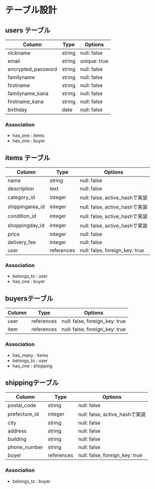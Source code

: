 # テーブル設計

## users テーブル

| Column                  | Type    | Options      |
| --------                | ------  | -----------  |
| nickname                | string  | null: false  |
| email                   | string  | unique: true |
| encrypted_password      | string  | null: false  |
| familyname              | string  | null: false  |
| firstname               | string  | null: false  |
| familyname_kana         | string  | null: false  |
| firstname_kana          | string  | null: false  |
| birthday                | date    | null: false  |


### Association
- has_one : items
- has_one : buyer

## items テーブル

| Column          | Type       | Options                        |
| --------------- | -----------| ------------------------------ |
| name            | string     | null: false                    |
| description     | text       | null: false                    |
| category_id     | integer    | null: false, active_hashで実装 |
| shippingarea_id | integer    | null: false, active_hashで実装 |
| condition_id    | integer    | null: false, active_hashで実装 |
| shoppingday_id  | integer    | null: false, active_hashで実装 |
| price           | integer    | null: false                    |
| delivery_fee    | integer    | null: false                    |
| user            | references | null: false, foreign_key: true |


### Association
- belongs_to : user
- has_one    : buyer

## buyersテーブル

| Column   | Type       | Options                        |
| ------   | ---------- | ------------------------------ |
| user     | references | null: false, foreign_key: true |
| item     | references | null: false, foreign_key: true |


### Association
- has_many   : items
- belongs_to : user
- has_one    : shopping

##  shippingテーブル

| Column       | Type        | Options                        |
| ------------ | ----------- | ------------------------------ |
| postal_code  | string      | null: false                    |
| prefecture_id| integer     | null: false, active_hashで実装 |
| city         | string      | null: false                    |
| address      | string      | null: false                    |
| building     | string      | null: false                    |
| phone_number | string      | null: false                    |
| buyer        | references  | null: false, foreign_key: true |
 

### Association
- belongs_to : buyer


